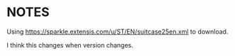 # NOTES

Using https://sparkle.extensis.com/u/ST/EN/suitcase25en.xml to download.

I think this changes when version changes.
